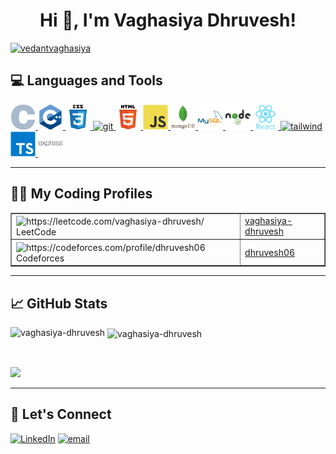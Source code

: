 <html>
  <body>
    <h1 align="center">Hi 👋, I'm Vaghasiya Dhruvesh!</h1>
<p align="left"> <a href="https://github.com/ryo-ma/github-profile-trophy"><img src="https://github-profile-trophy.vercel.app/?username=vedantvaghasiya" alt="vedantvaghasiya" /></a> </p>


## 💻 Languages and Tools
<p align="left"> <a href="https://www.cprogramming.com/" target="_blank" rel="noreferrer"> <img src="https://raw.githubusercontent.com/devicons/devicon/master/icons/c/c-original.svg" alt="c" width="40" height="40"/> </a> <a href="https://www.w3schools.com/cpp/" target="_blank" rel="noreferrer"> <img src="https://raw.githubusercontent.com/devicons/devicon/master/icons/cplusplus/cplusplus-original.svg" alt="cplusplus" width="40" height="40"/> </a> <a href="https://www.w3schools.com/css/" target="_blank" rel="noreferrer"> <img src="https://raw.githubusercontent.com/devicons/devicon/master/icons/css3/css3-original-wordmark.svg" alt="css3" width="40" height="40"/> </a> <a href="https://git-scm.com/" target="_blank" rel="noreferrer"> <img src="https://www.vectorlogo.zone/logos/git-scm/git-scm-icon.svg" alt="git" width="40" height="40"/> </a> <a href="https://www.w3.org/html/" target="_blank" rel="noreferrer"> <img src="https://raw.githubusercontent.com/devicons/devicon/master/icons/html5/html5-original-wordmark.svg" alt="html5" width="40" height="40"/> </a> <a href="https://developer.mozilla.org/en-US/docs/Web/JavaScript" target="_blank" rel="noreferrer"> <img src="https://raw.githubusercontent.com/devicons/devicon/master/icons/javascript/javascript-original.svg" alt="javascript" width="40" height="40"/> </a> <a href="https://www.mongodb.com/" target="_blank" rel="noreferrer"> <img src="https://raw.githubusercontent.com/devicons/devicon/master/icons/mongodb/mongodb-original-wordmark.svg" alt="mongodb" width="40" height="40"/> </a> <a href="https://www.mysql.com/" target="_blank" rel="noreferrer"> <img src="https://raw.githubusercontent.com/devicons/devicon/master/icons/mysql/mysql-original-wordmark.svg" alt="mysql" width="40" height="40"/> </a> <a href="https://nodejs.org" target="_blank" rel="noreferrer"> <img src="https://raw.githubusercontent.com/devicons/devicon/master/icons/nodejs/nodejs-original-wordmark.svg" alt="nodejs" width="40" height="40"/> </a> <a href="https://reactjs.org/" target="_blank" rel="noreferrer"> <img src="https://raw.githubusercontent.com/devicons/devicon/master/icons/react/react-original-wordmark.svg" alt="react" width="40" height="40"/> </a> <a href="https://tailwindcss.com/" target="_blank" rel="noreferrer"> <img src="https://www.vectorlogo.zone/logos/tailwindcss/tailwindcss-icon.svg" alt="tailwind" width="40" height="40"/> </a> <a href="https://www.typescriptlang.org/" target="_blank" rel="noreferrer"> <img src="https://raw.githubusercontent.com/devicons/devicon/master/icons/typescript/typescript-original.svg" alt="typescript" width="40" height="40"/> </a> <a href="https://expressjs.com" target="_blank" rel="noreferrer"> <img src="https://raw.githubusercontent.com/devicons/devicon/master/icons/express/express-original-wordmark.svg" alt="express" width="40" height="40"/> </a></p>

---

## 🧑‍💻 My Coding Profiles

<table border="1">
  <tr>
    <td><img align="center" src="https://raw.githubusercontent.com/rahuldkjain/github-profile-readme-generator/master/src/images/icons/Social/leet-code.svg" alt="https://leetcode.com/vaghasiya-dhruvesh/" height="30" width="40" />LeetCode</td>
    <td><a href="https://leetcode.com/vaghasiya-dhruvesh/"> vaghasiya-dhruvesh</a></td>
  </tr>
  
  <tr>
    <td><img align="center" src="https://raw.githubusercontent.com/rahuldkjain/github-profile-readme-generator/master/src/images/icons/Social/codeforces.svg" alt="https://codeforces.com/profile/dhruvesh06" height="30" width="40" />Codeforces</td>
    <td><a href="https://codeforces.com/profile/dhruvesh06">dhruvesh06</a></td>
  </tr>

  </table>


---
## 📈 GitHub Stats

<p><img align="left" src="https://github-readme-stats.vercel.app/api/top-langs?username=vaghasiya-dhruvesh&show_icons=true&locale=en&layout=compact" alt="vaghasiya-dhruvesh" /></p>

<p>&nbsp;<img align="center" src="https://github-readme-stats.vercel.app/api?username=vaghasiya-dhruvesh&show_icons=true&locale=en" alt="vaghasiya-dhruvesh" /></p> <br/>

![](https://nirzak-streak-stats.vercel.app/?user=vaghasiya-dhruvesh&theme=default&hide_border=false)<br/>


---

## 🤝 Let's Connect

[![LinkedIn](https://img.shields.io/badge/LinkedIn-%230077B5.svg?logo=linkedin&logoColor=white)](https://www.linkedin.com/in/vaghasiya-dhruvesh/) [![email](https://img.shields.io/badge/Email-D14836?logo=gmail&logoColor=white)](mailto:vaghasiyadhruvesh@gmail.com)



  </body>
</html>
